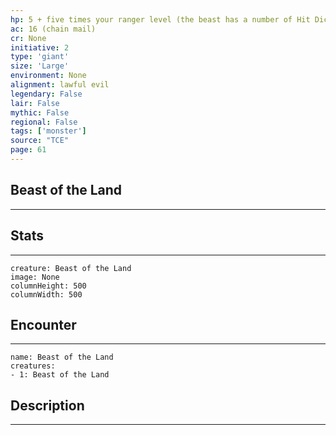 ```yaml
---
hp: 5 + five times your ranger level (the beast has a number of Hit Dice [d8s] equal to your ranger level)
ac: 16 (chain mail)
cr: None
initiative: 2
type: 'giant'    
size: 'Large'
environment: None
alignment: lawful evil
legendary: False
lair: False
mythic: False
regional: False
tags: ['monster']
source: "TCE"
page: 61
---
```


## Beast of the Land
---



## Stats
---

```statblock
creature: Beast of the Land
image: None
columnHeight: 500
columnWidth: 500
```

## Encounter
---

```encounter-table
name: Beast of the Land
creatures:
- 1: Beast of the Land
```

## Description
---




